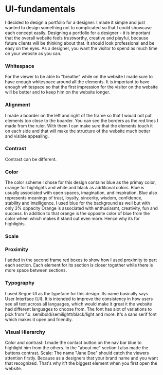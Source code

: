 # UI-fundamentals

I decided to design a portfolio for a designer.
I made it simple and just wanted to design something not to complicated so that I could showcase each concept easily.
Designing a portfolio for a designer - it is important that the overall website feels trustworthy, creative and playful, because future clients will be thinking about that. It should look professional and be easy on the eyes. As a designer, you want the visitor to spend as much time on your website as you can.


<h3>Whitespace</h3>
  For the viewer to be able to "breathe" while on the website I made sure to have enough whitespace around all the elements.
  It is important to have enough whitespace so that the first impression for the visitor on the website will be better and to keep him on the website longer.

<h3>Alignment</h3>
  I made a boarder on the left and right of the frame so that I would not put elements too close to the boarder. You can see the borders as the red lines I made from the ruler. With them I can make sure that the elements touch it on each side and that will make the structure of the website much better and visible appealing.

<h3>Contrast</h3>
  Contrast can be different.

<h3>Color</h3>
  The color scheme I chose for this design contains blue as the primay color, orange for highlights and white and black as additional colors.
  Blue is usually associated with open spaces, imagination, and inspiration. Blue also represents meanings of trust, loyalty, sincerity, wisdom, confidence, stability and intelligence. I used blue for the background as well but with only 3% oppacity
  Orange is associated with enthusiasmt, creativity, fun and success. In addition to that orange is the opposite color of blue from the color wheel which makes it stand out even more. Hence why its for highlights.
  
<h3>Scale</h3>
  

<h3>Proximity</h3>
I added in the second frame red boxes to show how I used proximity to part each section.
Each element for its section is closer together while there is more space between sections.


<h3>Typography</h3>
I used Segoe UI as the typeface for this design. Its name basically says User Interface (UI). It is intended to improve the consistency in how users see all text across all languages, which would make it great it the website had different languages to choose from. The font has alot of variations to pick from f.x. semibold/semilightt/black/light and more. It's a sans serif font which makes it open and friendly.

<h3>Visual Hierarchy</h3>
Color and contrast: I made the contact button on the nav bar blue to highlight him from the others. In the "about me" section I also made the buttons contrast.
Scale: The name "Jane Doe" should catch the viewers attention firstly. Because as a designers that your brand name and you want that recognized. That's why it't the biggest element when you first open the website.
